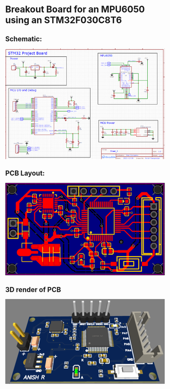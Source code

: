 # Breakout Board for an MPU6050 using an STM32F030C8T6 

## Schematic: 
![alt text](https://github.com/aniranaway/Embedded-Systems-Projects/blob/main/STM32F030C8T6%20Project/Schematic.png)

## PCB Layout:
![alt text](https://github.com/aniranaway/Embedded-Systems-Projects/blob/main/STM32F030C8T6%20Project/PCB%20.png)

## 3D render of PCB
![alt text](https://github.com/aniranaway/Embedded-Systems-Projects/blob/main/STM32F030C8T6%20Project/3D%20render.png)



